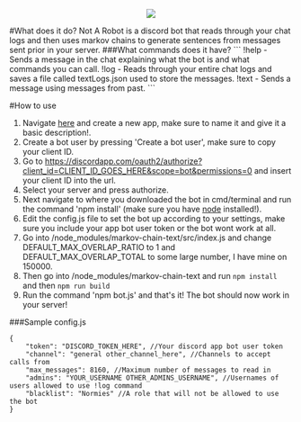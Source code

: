 <p align="center">
  <img src=http://i.imgur.com/KAG6MVo.png/>
</p>
#What does it do?
Not A Robot is a discord bot that reads through your chat logs and then uses markov chains to generate sentences from messages sent prior in your server.
###What commands does it have?
```
!help - Sends a message in the chat explaining what the bot is and what commands you can call.
!log - Reads through your entire chat logs and saves a file called textLogs.json used to store the messages.
!text <username> - Sends a message using messages from <usernames> past.
```

#How to use
1. Navigate [here](https://discordapp.com/developers/applications/me) and create a new app, make sure to name it and give it a basic description!.
2. Create a bot user by pressing 'Create a bot user', make sure to copy your client ID.
3. Go to https://discordapp.com/oauth2/authorize?client_id=CLIENT_ID_GOES_HERE&scope=bot&permissions=0 and insert your client ID into the url.
4. Select your server and press authorize.
5. Next navigate to where you downloaded the bot in cmd/terminal and run the command 'npm install' (make sure you have [node](https://nodejs.org/en/) installed!).
6. Edit the config.js file to set the bot up according to your settings, make sure you include your app bot user token or the bot wont work at all.
7. Go into /node_modules/markov-chain-text/src/index.js and change DEFAULT_MAX_OVERLAP_RATIO to 1 and DEFAULT_MAX_OVERLAP_TOTAL to some large number, I have mine on 150000.
8. Then go into /node_modules/markov-chain-text and run `npm install` and then `npm run build`
9. Run the command 'npm bot.js' and that's it! The bot should now work in your server!


###Sample config.js
```
{
    "token": "DISCORD_TOKEN_HERE", //Your discord app bot user token
    "channel": "general other_channel_here", //Channels to accept calls from
    "max_messages": 8160, //Maximum number of messages to read in
    "admins": "YOUR_USERNAME OTHER_ADMINS_USERNAME", //Usernames of users allowed to use !log command
    "blacklist": "Normies" //A role that will not be allowed to use the bot
}
```
